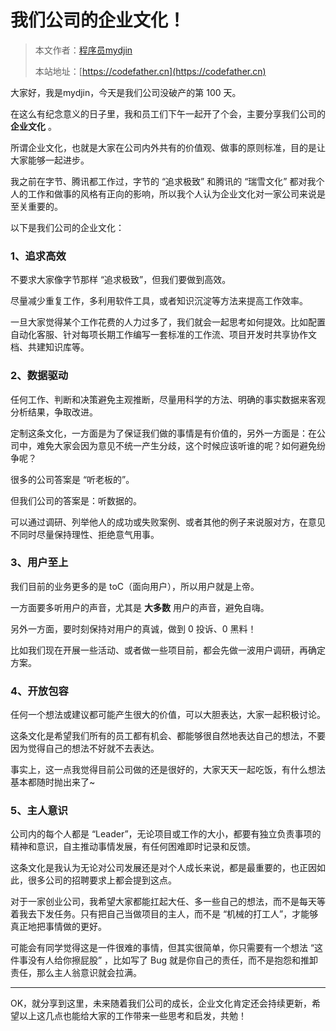 # 我们公司的企业文化！

> 本文作者：[程序员mydjin](https://yuyuanweb.feishu.cn/wiki/Abldw5WkjidySxkKxU2cQdAtnah)
>
> 本站地址：[https://codefather.cn](https://codefather.cn)

大家好，我是mydjin，今天是我们公司没破产的第 100 天。

在这么有纪念意义的日子里，我和员工们下午一起开了个会，主要分享我们公司的 **企业文化** 。

所谓企业文化，也就是大家在公司内外共有的价值观、做事的原则标准，目的是让大家能够一起进步。

我之前在字节、腾讯都工作过，字节的 “追求极致” 和腾讯的 “瑞雪文化” 都对我个人的工作和做事的风格有正向的影响，所以我个人认为企业文化对一家公司来说是至关重要的。

以下是我们公司的企业文化：

### 1、追求高效

不要求大家像字节那样 “追求极致”，但我们要做到高效。

尽量减少重复工作，多利用软件工具，或者知识沉淀等方法来提高工作效率。

一旦大家觉得某个工作花费的人力过多了，我们就会一起思考如何提效。比如配置自动化客服、针对每项长期工作编写一套标准的工作流、项目开发时共享协作文档、共建知识库等。

### 2、数据驱动

任何工作、判断和决策避免主观推断，尽量用科学的方法、明确的事实数据来客观分析结果，争取改进。

定制这条文化，一方面是为了保证我们做的事情是有价值的，另外一方面是：在公司中，难免大家会因为意见不统一产生分歧，这个时候应该听谁的呢？如何避免纷争呢？

很多的公司答案是 “听老板的”。

但我们公司的答案是：听数据的。

可以通过调研、列举他人的成功或失败案例、或者其他的例子来说服对方，在意见不同时尽量保持理性、拒绝意气用事。

### 3、用户至上

我们目前的业务更多的是 toC（面向用户），所以用户就是上帝。

一方面要多听用户的声音，尤其是 **大多数** 用户的声音，避免自嗨。

另外一方面，要时刻保持对用户的真诚，做到 0 投诉、0 黑料！

比如我们现在开展一些活动、或者做一些项目前，都会先做一波用户调研，再确定方案。

### 4、开放包容

任何一个想法或建议都可能产生很大的价值，可以大胆表达，大家一起积极讨论。

这条文化是希望我们所有的员工都有机会、都能够很自然地表达自己的想法，不要因为觉得自己的想法不好就不去表达。

事实上，这一点我觉得目前公司做的还是很好的，大家天天一起吃饭，有什么想法基本都随时抛出来了~

### 5、主人意识

公司内的每个人都是 “Leader”，无论项目或工作的大小，都要有独立负责事项的精神和意识，自主推动事情发展，有任何困难即时记录和反馈。

这条文化是我认为无论对公司发展还是对个人成长来说，都是最重要的，也正因如此，很多公司的招聘要求上都会提到这点。

对于一家创业公司，我希望大家都能扛起大任、多一些自己的想法，而不是每天等着我去下发任务。只有把自己当做项目的主人，而不是 “机械的打工人”，才能够真正地把事情做的更好。

可能会有同学觉得这是一件很难的事情，但其实很简单，你只需要有一个想法 “这件事没有人给你擦屁股” ，比如写了 Bug 就是你自己的责任，而不是抱怨和推卸责任，那么主人翁意识就会拉满。



------


OK，就分享到这里，未来随着我们公司的成长，企业文化肯定还会持续更新，希望以上这几点也能给大家的工作带来一些思考和启发，共勉！